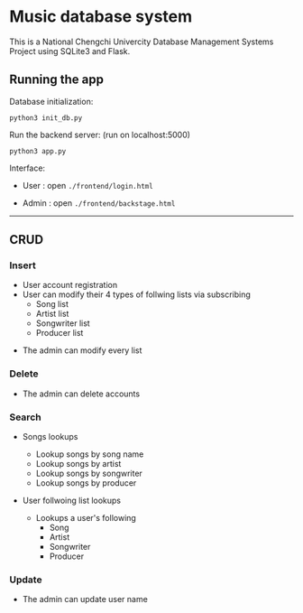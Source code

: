 # Music database system
This is a National Chengchi Univercity Database Management Systems Project using SQLite3 and Flask.

## Running the app

Database initialization:

```
python3 init_db.py
```

Run the backend server: (run on localhost:5000)

```
python3 app.py
```

Interface:

* User : open ```./frontend/login.html```

* Admin : open ```./frontend/backstage.html```

---

## CRUD

### Insert

- User account registration
- User can modify their 4 types of follwing lists via subscribing
  - Song list
  - Artist list
  - Songwriter list
  - Producer list

* The admin can modify every list

### Delete

- The admin can delete accounts

### Search

- Songs lookups
  - Lookup songs by song name
  - Lookup songs by artist
  - Lookup songs by songwriter
  - Lookup songs by producer

- User follwoing list lookups
  - Lookups a user's following
    - Song
    - Artist
    - Songwriter
    - Producer

### Update

- The admin can update user name
